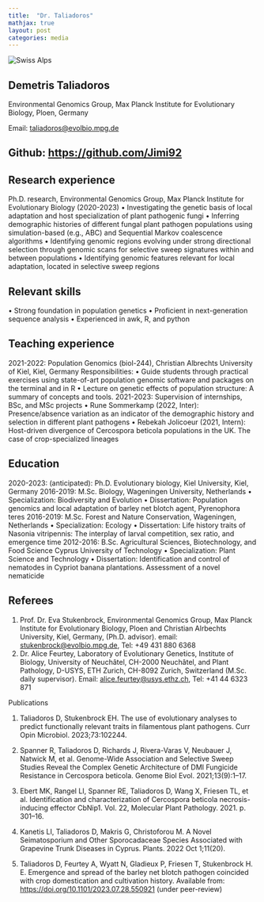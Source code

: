 ```yaml
---
title:  "Dr. Taliadoros"
mathjax: true
layout: post
categories: media
---
```


![Swiss Alps](https://media.licdn.com/dms/image/C4D03AQEl-TzUC44LFg/profile-displayphoto-shrink_800_800/0/1608040794783?e=2147483647&v=beta&t=nW6sscS5r-LF-Tpjm1V4fs0LvJt47fvkzrI88NxkkbM)


## Demetris Taliadoros
Environmental Genomics Group, Max Planck Institute for Evolutionary Biology, Ploen, Germany

Email: taliadoros@evolbio.mpg.de 

Github: https://github.com/Jimi92	
------------------------------------------------------------------------------------------------------
## Research experience
Ph.D. research, Environmental Genomics Group, Max Planck Institute for Evolutionary Biology (2020-2023)
•	Investigating the genetic basis of local adaptation and host specialization of plant pathogenic fungi
•	Inferring demographic histories of different fungal plant pathogen populations using simulation-based (e.g., ABC) and Sequential Markov coalescence algorithms
•	Identifying genomic regions evolving under strong directional selection through genomic scans for selective sweep signatures within and between populations 
•	Identifying genomic features relevant for local adaptation, located in selective sweep regions

## Relevant skills
•	Strong foundation in population genetics
•	Proficient in next-generation sequence analysis
•	Experienced in awk, R, and python

## Teaching experience
2021-2022: Population Genomics (biol-244), Christian Albrechts University of Kiel, Kiel, Germany
Responsibilities:
•	Guide students through practical exercises using state-of-art population genomic software and packages on the terminal and in R
•	Lecture on genetic effects of population structure: A summary of concepts and tools.
2021-2023: Supervision of internships, BSc, and MSc projects 
•	Rune Sommerkamp (2022, Inter): Presence/absence variation as an indicator of the demographic history and selection in different plant pathogens
•	Rebekah Jolicoeur (2021, Intern): Host-driven divergence of Cercospora beticola populations in the UK. The case of crop-specialized lineages




## Education
2020-2023: (anticipated):	Ph.D. Evolutionary biology, Kiel University, Kiel, Germany
2016-2019:			M.Sc. Biology, Wageningen University, Netherlands
•	Specialization: Biodiversity and Evolution
•	Dissertation: Population genomics and local adaptation of barley net blotch agent, Pyrenophora teres
2016-2019:	M.Sc. Forest and Nature Conservation, Wageningen, Netherlands
•	Specialization: Ecology
•	Dissertation: Life history traits of Nasonia vitripennis: The interplay of larval competition, sex ratio, and emergence time
2012-2016:	B.Sc. Agricultural Sciences, Biotechnology, and Food Science Cyprus University of Technology
•	Specialization: Plant Science and Technology
•	Dissertation: Identification and control of nematodes in Cypriot banana plantations. Assessment of a novel nematicide 

## Referees

1.	Prof. Dr. Eva Stukenbrock, Environmental Genomics Group, Max Planck Institute for Evolutionary Biology, Ploen and Christian Alrbechts University, Kiel, Germany, (Ph.D. advisor). email: stukenbrock@evolbio.mpg.de, Tel: +49 431 880 6368
2.	Dr. Alice Feurtey, Laboratory of Evolutionary Genetics, Institute of Biology, University of Neuchâtel, CH-2000 Neuchâtel, and Plant Pathology, D-USYS, ETH Zurich, CH-8092 Zurich, Switzerland (M.Sc. daily supervisor). Email: alice.feurtey@usys.ethz.ch, Tel: +41 44 6323 871 

Publications
1.	Taliadoros D, Stukenbrock EH. The use of evolutionary analyses to predict functionally relevant traits in filamentous plant pathogens. Curr Opin Microbiol. 2023;73:102244.

2.	Spanner R, Taliadoros D, Richards J, Rivera-Varas V, Neubauer J, Natwick M, et al. Genome-Wide Association and Selective Sweep Studies Reveal the Complex Genetic Architecture of DMI Fungicide Resistance in Cercospora beticola. Genome Biol Evol. 2021;13(9):1–17. 

3.	Ebert MK, Rangel LI, Spanner RE, Taliadoros D, Wang X, Friesen TL, et al. Identification and characterization of Cercospora beticola necrosis-inducing effector CbNip1. Vol. 22, Molecular Plant Pathology. 2021. p. 301–16. 

4.	Kanetis LI, Taliadoros D, Makris G, Christoforou M. A Novel Seimatosporium and Other Sporocadaceae Species Associated with Grapevine Trunk Diseases in Cyprus. Plants. 2022 Oct 1;11(20). 

5.	Taliadoros D, Feurtey A, Wyatt N, Gladieux P, Friesen T, Stukenbrock H. E. Emergence and spread of the barley net blotch pathogen coincided with crop domestication and cultivation history. Available from: https://doi.org/10.1101/2023.07.28.550921 (under peer-review)
